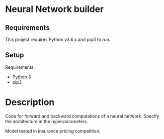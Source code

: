 # Neural Network builder

## Requirements

This project requires Python v3.6.x and pip3 to run.

## Setup

Requirements:
- Python 3
- pip3

# Description
Code for forward and backward computations of a neural network. Specify the architecture in the hyperparameters. 

Model tested in insurance pricing competition. 

